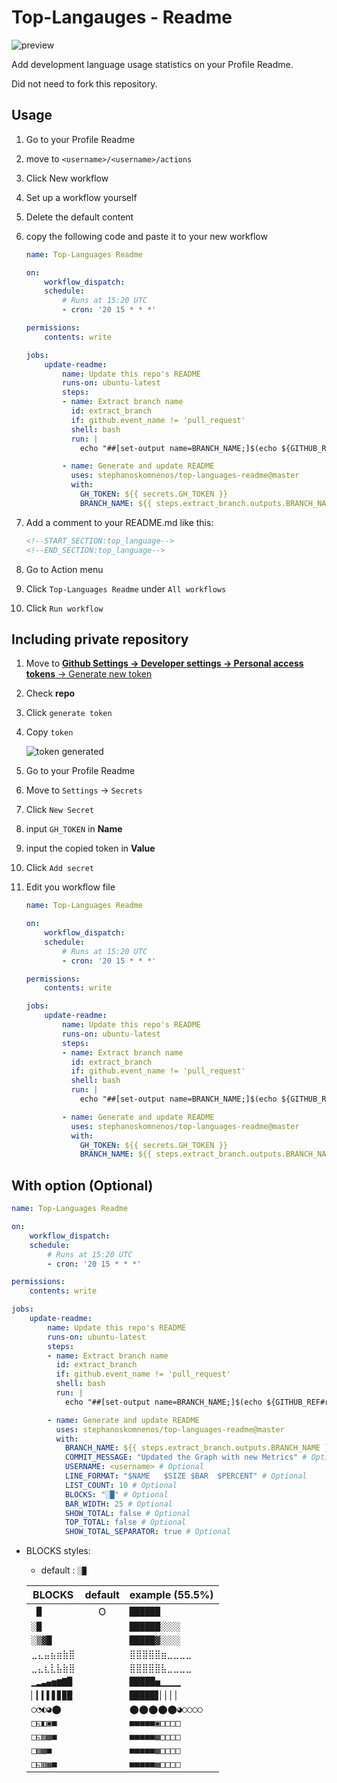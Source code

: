 # Top-Langauges - Readme

![preview](README.png)

Add development language usage statistics on your Profile Readme.

Did not need to fork this repository.

## Usage

1. Go to your Profile Readme

1. move to `<username>/<username>/actions`

1. Click New workflow

1. Set up a workflow yourself

1. Delete the default content

1. copy the following code and paste it to your new workflow

    ```yml
    name: Top-Languages Readme

    on:
        workflow_dispatch:
        schedule:
            # Runs at 15:20 UTC
            - cron: '20 15 * * *'

    permissions:
        contents: write

    jobs:
        update-readme:
            name: Update this repo's README
            runs-on: ubuntu-latest
            steps:
            - name: Extract branch name
              id: extract_branch
              if: github.event_name != 'pull_request'
              shell: bash
              run: |
                echo "##[set-output name=BRANCH_NAME;]$(echo ${GITHUB_REF#refs/heads/})"

            - name: Generate and update README
              uses: stephanoskomnenos/top-languages-readme@master
              with:
                GH_TOKEN: ${{ secrets.GH_TOKEN }}
                BRANCH_NAME: ${{ steps.extract_branch.outputs.BRANCH_NAME }}
    ```

1. Add a comment to your README.md like this:

    ```md
    <!--START_SECTION:top_language-->
    <!--END_SECTION:top_language-->
    ```

1. Go to Action menu

1. Click `Top-Languages Readme` under `All workflows`

1. Click `Run workflow`

## Including private repository

1. Move to [**Github Settings -> Developer settings -> Personal access tokens** -> Generate new token](https://github.com/settings/tokens/new)

1. Check **repo**

1. Click `generate token`

1. Copy `token`

    ![token generated](README-1.png)

1. Go to your Profile Readme

1. Move to `Settings` -> `Secrets`

1. Click `New Secret`

1. input `GH_TOKEN` in **Name**

1. input the copied token in **Value**

1. Click `Add secret`

1. Edit you workflow file

    ```yml
    name: Top-Languages Readme

    on:
        workflow_dispatch:
        schedule:
            # Runs at 15:20 UTC
            - cron: '20 15 * * *'

    permissions:
        contents: write

    jobs:
        update-readme:
            name: Update this repo's README
            runs-on: ubuntu-latest
            steps:
            - name: Extract branch name
              id: extract_branch
              if: github.event_name != 'pull_request'
              shell: bash
              run: |
                echo "##[set-output name=BRANCH_NAME;]$(echo ${GITHUB_REF#refs/heads/})"

            - name: Generate and update README
              uses: stephanoskomnenos/top-languages-readme@master
              with:
                GH_TOKEN: ${{ secrets.GH_TOKEN }}
                BRANCH_NAME: ${{ steps.extract_branch.outputs.BRANCH_NAME }}
    ```

## With option (Optional)

```yml
name: Top-Languages Readme

on:
    workflow_dispatch:
    schedule:
        # Runs at 15:20 UTC
        - cron: '20 15 * * *'

permissions:
    contents: write

jobs:
    update-readme:
        name: Update this repo's README
        runs-on: ubuntu-latest
        steps:
        - name: Extract branch name
          id: extract_branch
          if: github.event_name != 'pull_request'
          shell: bash
          run: |
            echo "##[set-output name=BRANCH_NAME;]$(echo ${GITHUB_REF#refs/heads/})"

        - name: Generate and update README
          uses: stephanoskomnenos/top-languages-readme@master
          with:
            BRANCH_NAME: ${{ steps.extract_branch.outputs.BRANCH_NAME }}
            COMMIT_MESSAGE: "Updated the Graph with new Metrics" # Optional
            USERNAME: <username> # Optional
            LINE_FORMAT: "$NAME   $SIZE $BAR  $PERCENT" # Optional
            LIST_COUNT: 10 # Optional
            BLOCKS: "░█" # Optional
            BAR_WIDTH: 25 # Optional
            SHOW_TOTAL: false # Optional
            TOP_TOTAL: false # Optional
            SHOW_TOTAL_SEPARATOR: true # Optional
```

- BLOCKS styles:

    - default : `░█`

    |BLOCKS|default|example (55.5%)|
    |-|:-:|-|
    |` █`|O|`██████    `|
    |`░█`||`██████░░░░`|
    |`░▒▓█`||`█████▓░░░░`|
    |`⣀⣄⣤⣦⣶⣷⣿`||`⣿⣿⣿⣿⣿⣶⣀⣀⣀⣀`|
    |`⣀⣄⣆⣇⣧⣷⣿`||`⣿⣿⣿⣿⣿⣧⣀⣀⣀⣀`|
    |`▁▂▃▄▅▆▇█`||`█████▅▁▁▁▁`|
    |`▏▎▍▌▋▊▉█`||`█████▋▏▏▏▏`|
    |`○◔◐◕⬤`||`⬤⬤⬤⬤⬤◕○○○○`|
    |`□◱◧▣■`||`■■■■■▣□□□□`|
    |`□◱▨▩■`||`■■■■■▩□□□□`|
    |`□▨▩■`||`■■■■■▩□□□□`|
    |`□◱▥▦■`||`■■■■■▦□□□□`|
